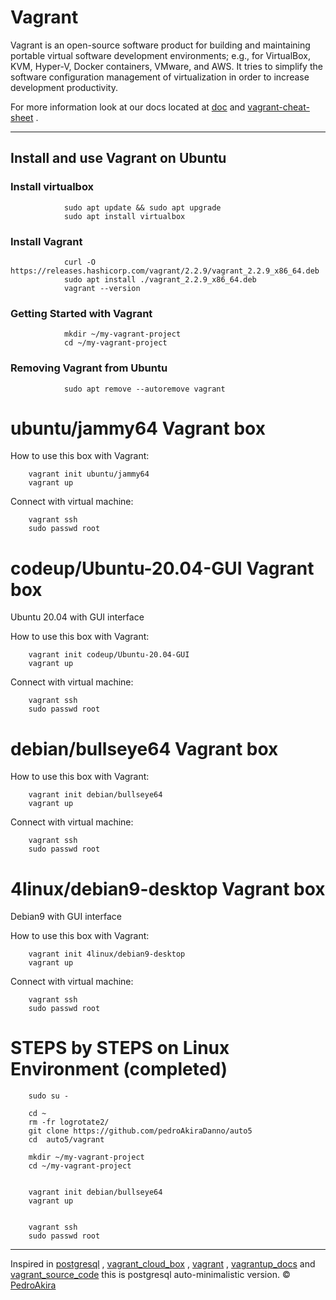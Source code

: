 # Vagrant


Vagrant is an open-source software product for building and maintaining portable virtual software development environments; e.g., for VirtualBox, KVM, Hyper-V, Docker containers, VMware, and AWS. It tries to simplify the software configuration management of virtualization in order to increase development productivity. 


For more information look at our
docs located at [doc](https://github.com/pedroAkiraDanno/auto5/blob/feature/vagrant2/vagrant/doc.md) and [vagrant-cheat-sheet](https://gist.github.com/wpscholar/a49594e2e2b918f4d0c4) .



---



## Install and use Vagrant on Ubuntu



### Install virtualbox 
                sudo apt update && sudo apt upgrade
                sudo apt install virtualbox



### Install Vagrant
                curl -O https://releases.hashicorp.com/vagrant/2.2.9/vagrant_2.2.9_x86_64.deb
                sudo apt install ./vagrant_2.2.9_x86_64.deb
                vagrant --version




### Getting Started with Vagrant
                mkdir ~/my-vagrant-project
                cd ~/my-vagrant-project




### Removing Vagrant from Ubuntu 
                sudo apt remove --autoremove vagrant








# ubuntu/jammy64 Vagrant box
How to use this box with Vagrant:

        vagrant init ubuntu/jammy64
        vagrant up



Connect with virtual machine:

        vagrant ssh 
        sudo passwd root









# codeup/Ubuntu-20.04-GUI  Vagrant box

Ubuntu 20.04 with GUI interface 

How to use this box with Vagrant:

        vagrant init codeup/Ubuntu-20.04-GUI
        vagrant up



Connect with virtual machine:

        vagrant ssh 
        sudo passwd root










# debian/bullseye64 Vagrant box

How to use this box with Vagrant:

        vagrant init debian/bullseye64
        vagrant up




Connect with virtual machine:

        vagrant ssh 
        sudo passwd root





# 4linux/debian9-desktop Vagrant box

Debian9 with GUI interface 

How to use this box with Vagrant:

        vagrant init 4linux/debian9-desktop
        vagrant up




Connect with virtual machine:

        vagrant ssh 
        sudo passwd root








# STEPS by STEPS on Linux Environment (completed)

        sudo su - 

        cd ~
        rm -fr logrotate2/
        git clone https://github.com/pedroAkiraDanno/auto5
        cd  auto5/vagrant

        mkdir ~/my-vagrant-project
        cd ~/my-vagrant-project


        vagrant init debian/bullseye64
        vagrant up


        vagrant ssh 
        sudo passwd root





---
Inspired in [postgresql](https://www.postgresql.org/) , [vagrant_cloud_box](https://app.vagrantup.com/)  , [vagrant](https://www.vagrantup.com/) , 
 [vagrantup_docs](https://www.vagrantup.com/docs) and   [vagrant_source_code](https://github.com/hashicorp/vagrant) this is postgresql auto-minimalistic version.
©  [PedroAkira](https://www.instagram.com/pedro.akira.3)

